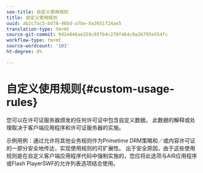 ```yaml
---
seo-title: 自定义使用规则
title: 自定义使用规则
uuid: ab2c7ac5-bd78-46bd-a7be-8a3651f24ae5
translation-type: tm+mt
source-git-commit: 9d2e046ae259c05fb4c278f464c9a26795e554fc
workflow-type: tm+mt
source-wordcount: '103'
ht-degree: 0%

---
```



# 自定义使用规则{#custom-usage-rules}

您可以在许可证服务器颁发的任何许可证中包含自定义数据。 此数据的解释或处理取决于客户端应用程序和许可证服务器的实施。

示例用例：通过允许将其他业务规则作为Primetime DRM策略和／或内容许可证的一部分安全地传达，实现使用规则的可扩展性。 出于安全原因，由于这些使用规则是在自定义客户端应用程序代码中强制实施的，您应将此选项与AIR应用程序或Flash PlayerSWF的允许列表选项结合使用。
